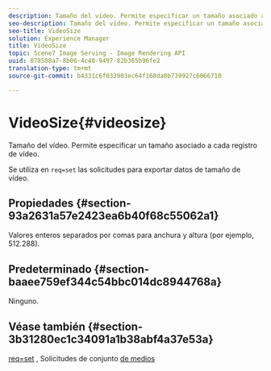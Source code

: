 ```yaml
---
description: Tamaño del vídeo. Permite especificar un tamaño asociado a cada registro de vídeo.
seo-description: Tamaño del vídeo. Permite especificar un tamaño asociado a cada registro de vídeo.
seo-title: VideoSize
solution: Experience Manager
title: VideoSize
topic: Scene7 Image Serving - Image Rendering API
uuid: 078508a7-8b06-4c40-9497-82b365b96fe2
translation-type: tm+mt
source-git-commit: b4331c6f033903ec64f168da0b739927c6066710

---
```



# VideoSize{#videosize}

Tamaño del vídeo. Permite especificar un tamaño asociado a cada registro de vídeo.

Se utiliza en `req=set` las solicitudes para exportar datos de tamaño de vídeo.

## Propiedades {#section-93a2631a57e2423ea6b40f68c55062a1}

Valores enteros separados por comas para anchura y altura (por ejemplo, 512.288).

## Predeterminado {#section-baaee759ef344c54bbc014dc8944768a}

Ninguno.

## Véase también {#section-3b31280ec1c34091a1b38abf4a37e53a}

[req=set](/help/aem-is-ir-api/is-api/http-ref/image-serving-api-ref/c-http-protocol-reference/c-command-reference/r-req/r-set.md) , Solicitudes de conjunto [de medios](/help/aem-is-ir-api/is-api/http-ref/image-serving-api-ref/c-http-protocol-reference/c-syntax-and-features/r-media-set-requests.md)

